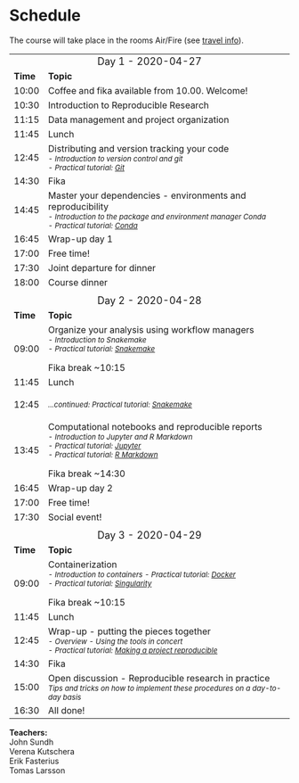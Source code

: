 <h1> Schedule </h1>

The course will take place in the rooms Air/Fire  (see [travel info](
travel.md)).

<table>
  <tr>
    <td colspan="3">
      <font size="4">
      <center> Day 1 - 2020-04-27 </center>
    </td>
  </tr>
  <tr>
    <td> <font size="3"><b>Time</b> </td>
    <td> <font size="3"><b>Topic</b> </td>
  </tr>
  <tr>
    <td> <font size="3"> 10:00
    <td> <font size="3"> Coffee and fika available from 10.00. Welcome!</td>
  </tr>
  <tr>
    <td> <font size="3"> 10:30
    <td> <font size="3"> Introduction to Reproducible Research
  </tr>
  <tr>
    <td> <font size="3"> 11:15
    <td> <font size="3"> Data management and project organization 
  </tr>
  <tr>
    <td> <font size="3"> 11:45
    <td> <font size="3"> Lunch
  </tr>
  <tr>
    <td> <font size="3"> 12:45
    <td> <font size="3"> Distributing and version tracking your code
         <font size="2"><i><br>
           - Introduction to version control and git<br>
           - Practical tutorial: <a href="../git/">Git</a></i> <br>
  </tr>
  <tr>
    <td> <font size="3"> 14:30
    <td> <font size="3"> Fika
  </tr>
  <tr>
    <td> <font size="3"> 14:45
    <td> <font size="3"> Master your dependencies - environments and reproducibility
         <font size="2"><i><br>
           - Introduction to the package and environment manager Conda<br>
           - Practical tutorial: <a href="../conda/">Conda</a> <br>
  </tr>
  <tr>
    <td> <font size="3"> 16:45
    <td> <font size="3"> Wrap-up day 1
  </tr>
  <tr>
    <td> <font size="3"> 17:00
    <td> <font size="3"> Free time!
  </tr>
  <tr>
    <td> <font size="3"> 17:30
    <td> <font size="3"> Joint departure for dinner
  </tr>
  <tr>
    <td> <font size="3"> 18:00
    <td> <font size="3"> Course dinner<br>
  </tr>
  <tr>
    <td colspan="3"> </td>
  </tr>
  <tr>
    <td colspan="3">
      <font size="4">
      <center> Day 2  - 2020-04-28 </center>
    </td>
  </tr>
  <tr>
    <td> <font size="3"><b>Time</b> </td>
    <td> <font size="3"><b>Topic</b> </td>
  </tr>
  <tr>
    <td> <font size="3"> 09:00
    <td> <font size="3"> Organize your analysis using workflow managers
        <font size="2"><i><br>
        - Introduction to Snakemake<br>
        - Practical tutorial: <a href="../snakemake/">Snakemake</a></i><br><br>
        <font size="3">Fika break ~10:15 <br>
  </tr>
<tr>
    <td> <font size="3"> 11:45  </td>
    <td> <font size="3"> Lunch </td>
  </tr>
  <tr>
    <td> <font size="3"> 12:45 </td>
    <td>
      <font size="2"><i><br>
      ...continued: Practical tutorial: <a href="../snakemake/">Snakemake</a></i><br><br>
    </td>
  </tr>
  <tr>
    <td> <font size="3"> 13:45 </td>
    <td>
      <font size="3"> Computational notebooks and reproducible reports
      <font size="2"><i><br>
      - Introduction to Jupyter and R Markdown<br>
      - Practical tutorial: <a href="../jupyter/">Jupyter</a><br>
      - Practical tutorial: <a href="../rmarkdown/">R Markdown</a></i><br><br>
      <font size="3">Fika break ~14:30 <br>
    </td>
  </tr>
  <tr>
    <td> <font size="3"> 16:45 </td>
    <td> <font size="3"> Wrap-up day 2
  </tr>
  <tr>
    <td> <font size="3"> 17:00 </td>
    <td> <font size="3"> Free time! </td>
  </tr>
  <tr>
    <td> <font size="3"> 17:30 </td>
    <td> <font size="3"> Social event! </td>
  </tr>
  <tr>
    <td colspan="3"> </td>
  </tr>
  <tr>
    <td colspan="3">
      <font size="4">
      <center> Day 3  - 2020-04-29 </center>
    </td>
  </tr>
  <tr>
    <td> <font size="3"><b>Time</b> </td>
    <td> <font size="3"><b>Topic</b> </td>
  </tr>
  <tr>
    <td> <font size="3"> 09:00
    </td>
    <td>
      <font size="3"> Containerization
      <font size="2"><i><br>
      - Introduction to containers 
      - Practical tutorial: <a href="../docker/">Docker</a><br>
      - Practical tutorial: <a href="../singularity">Singularity</a></i><br><br>
      <font size="3">Fika break ~10:15 <br>
    </td>
  </tr>
  <tr>
    <td> <font size="3"> 11:45  </td>
    <td> <font size="3"> Lunch </td>
  </tr>
  <tr>
    <td> <font size="3"> 12:45 </td>
    <td>
      <font size="3"> Wrap-up - putting the pieces together
      <font size="2"><i><br>
      - Overview - Using the tools in concert <br>
      - Practical tutorial: <a href="../repres_project">Making a project reproducible</a></i>
    </td>
  </tr>
  <tr>
    <td> <font size="3"> 14:30  </td>
    <td> <font size="3"> Fika </td>
  </tr>
  <tr>
    <td> <font size="3"> 15:00  </td>
    <td>
      <font size="3"> Open discussion - Reproducible research in practice<br>
      <font size="2"><i>Tips and tricks on how to implement these procedures on a day-to-day basis<br>
    </td>
  </tr>
  <tr>
    <td> <font size="3"> 16:30 </td>
    <td> <font size="3"> All done! </td>
  </tr>
</table>

**Teachers:**  
John Sundh  
Verena Kutschera  
Erik Fasterius  
Tomas Larsson  
